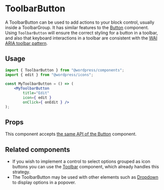 # ToolbarButton

A ToolbarButton can be used to add actions to your block control, usually inside a ToolbarGroup. It has similar features to the [Button](/packages/components/src/button/README.md) component. Using `ToolbarButton` will ensure the correct styling for a button in a toolbar, and also that keyboard interactions in a toolbar are consistent with the [WAI ARIA toolbar pattern](https://www.w3.org/TR/wai-aria-practices/#toolbar).

## Usage

```jsx
import { ToolbarButton } from "@wordpress/components";
import { edit } from "@wordpress/icons";
 
const MyToolbarButton = () => (
    <MyToolbarButton
        title="Edit"
        icon={ edit }
        onClick={ onEdit } />
);
```

## Props

This component accepts [the same API of the Button](/packages/components/src/button/README.md#props) component.

## Related components

* If you wish to implement a control to select options grouped as icon buttons you can use the [Toolbar](/packages/components/src/toolbar/README.md) component, which already handles this strategy.
* The ToolbarButton may be used with other elements such as [Dropdown](/packages/components/src/dropdown/README.md) to display options in a popover.
